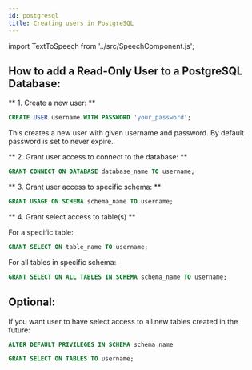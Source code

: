 ```yaml
---
id: postgresql
title: Creating users in PostgreSQL
---
```


import TextToSpeech from '../src/SpeechComponent.js';

<TextToSpeech>

## How to add a Read-Only User to a PostgreSQL Database:


** 1. Create a new user: **

```sql
CREATE USER username WITH PASSWORD 'your_password';
```

This creates a new user with given username and password. By default password is set to never expire.

** 2. Grant user access to connect to the database: **

```sql
GRANT CONNECT ON DATABASE database_name TO username;
```

** 3. Grant user access to specific schema: **

```sql
GRANT USAGE ON SCHEMA schema_name TO username;
```

** 4. Grant select access to table(s) **

For a specific table:

```sql
GRANT SELECT ON table_name TO username;
```

For all tables in specific schema:

```sql
GRANT SELECT ON ALL TABLES IN SCHEMA schema_name TO username;
```

##  Optional:

If you want user to have select access to all new tables created in the future:

```sql
ALTER DEFAULT PRIVILEGES IN SCHEMA schema_name

GRANT SELECT ON TABLES TO username;
```
</TextToSpeech>